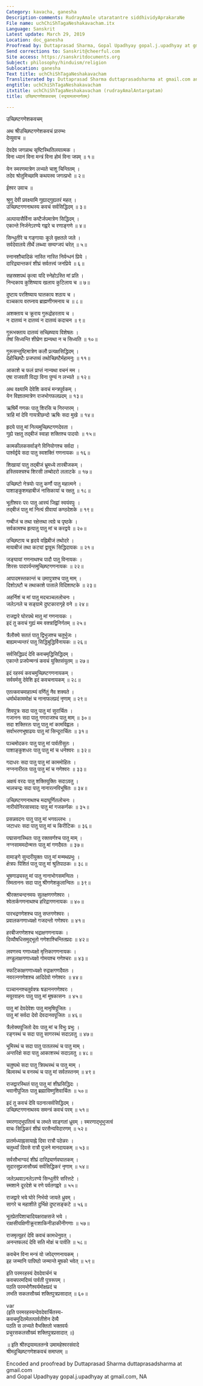 ```yaml
---
Category: kavacha, ganesha
Description-comments: RudrayAmale utaratantre siddhividyAprakaraNe
File name: uchChiShTagaNeshakavacham.itx
Language: Sanskrit
Latest update: March 29, 2019
Location: doc_ganesha
Proofread by: Duttaprasad Sharma, Gopal Upadhyay gopal.j.upadhyay at gmail.com
Send corrections to: Sanskrit@cheerful.com
Site access: https://sanskritdocuments.org
Subject: philosophy/hinduism/religion
Sublocation: ganesha
Text title: uchChiShTagaNeshakavacham
Transliterated by: Duttaprasad Sharma duttaprasadsharma at gmail.com and Gopal Upadhyay
engtitle: uchChiShTagaNeshakavacham
itxtitle: uchChiShTagaNeshakavacham (rudrayAmalAntargatam)
title: उच्छिष्टगणेशकवचम् (रुद्रयामलान्तर्गतम्)

---
```

  
 उच्छिष्टगणेशकवचम्   
  
अथ श्रीउच्छिष्टगणेशकवचं प्रारम्भः  
देव्युवाच ॥  
  
देवदेव जगन्नाथ सृष्टिस्थितिलयात्मक ।  
विना ध्यानं विना मन्त्रं  विना होमं विना जपम् ॥ १॥  
  
येन स्मरणमात्रेण लभ्यते चाशु चिन्तितम् ।  
तदेव श्रोतुमिच्छामि कथयस्व जगत्प्रभो ॥ २॥  
  
ईश्वर उवाच ॥  
  
श्रुणु देवी प्रवक्ष्यामि गुह्याद्गुह्यतरं महत् ।  
उच्छिष्टगणनाथस्य कवचं सर्वसिद्धिदम् ॥ ३॥  
  
अल्पायासैर्विना कष्टैर्जपमात्रेण सिद्धिदम् ।  
एकान्ते निर्जनेऽरण्ये गह्वरे च रणाङ्गणे ॥  ४॥  
  
सिन्धुतीरे च गङ्गायाः कूले वृक्षतले जले ।  
सर्वदेवालये तीर्थे लब्ध्वा सम्यग्जपं चरेत् ॥ ५॥  
  
स्नानशौचादिकं नास्ति नास्ति निर्वन्धनं प्रिये ।  
दारिद्र्यान्तकरं शीघ्रं सर्वतत्त्वं जनप्रिये ॥ ६॥  
  
सहस्रशपथं कृत्वा यदि स्नेहोऽस्ति मां प्रति ।  
निन्दकाय कुशिष्याय खलाय कुटिलाय च ॥ ७॥  
  
दुष्टाय परशिष्याय घातकाय शठाय च ।  
वञ्चकाय वरघ्नाय ब्राह्मणीगमनाय च ॥ ८॥  
  
अशक्ताय च क्रूराय गुरूद्रोहरताय च ।  
न दातव्यं न दातव्यं न दातव्यं कदाचन ॥ ९॥  
  
गुरूभक्ताय दातव्यं सच्छिष्याय विशेषतः ।  
तेषां सिध्यन्ति शीघ्रेण ह्यन्यथा न च सिध्यति ॥ १०॥  
  
गुरूसन्तुष्टिमात्रेण कलौ प्रत्यक्षसिद्धिदम् ।  
देहोच्छिष्टैः प्रजप्तव्यं तथोच्छिष्टैर्महामनुः ॥ ११॥  
  
आकाशे च फलं प्राप्तं नान्यथा वचनं मम ।  
एषा राजवती विद्या विना पुण्यं न लभ्यते ॥ १२॥  
  
अथ वक्ष्यामि देवेशि कवचं मन्त्रपूर्वकम् ।  
येन विज्ञातमात्रेण राजभोगफलप्रदम् ॥ १३॥  
  
ऋषिर्मे गणकः पातु शिरसि च निरन्तरम् ।  
त्राहि मां देवि गायत्रीछन्दो ऋषिः सदा मुखे ॥ १४॥  
  
हृदये पातु मां नित्यमुच्छिष्टगणदेवता ।  
गुह्ये रक्षतु तद्बीजं स्वाहा शक्तिश्च पादयोः ॥ १५॥  
  
कामकीलकसर्वाङ्गे विनियोगश्च सर्वदा ।  
पार्श्वर्द्वये सदा पातु स्वशक्तिं गणनायकः ॥ १६॥  
  
शिखायां पातु तद्बीजं भ्रूमध्ये तारबीजकम् ।  
हस्तिवक्त्रश्च शिरसी लम्बोदरो ललाटके ॥ १७॥  
  
उच्छिष्टो नेत्रयोः पातु कर्णौ पातु महात्मने ।  
पाशाङ्कुशमहाबीजं नासिकायां च रक्षतु ॥ १८॥  
  
भूतीश्वरः परः पातु आस्यं जिह्वां स्वयंवपुः ।  
तद्बीजं पातु मां नित्यं ग्रीवायां कण्ठदेशके ॥ १९॥  
  
गम्बीजं च तथा रक्षेत्तथा त्वग्रे च पृष्ठके ।  
सर्वकामश्च हृत्पातु पातु मां च करद्वये ॥ २०॥  
  
उच्छिष्टाय च हृदये वह्निबीजं तथोदरे ।  
मायाबीजं तथा कट्यां द्वावूरू सिद्धिदायकः ॥ २१॥  
  
जङ्घायां गणनाथश्च पादौ पातु विनायकः ।  
शिरसः पादपर्यन्तमुच्छिष्टगणनायकः ॥ २२॥  
  
आपादमस्तकान्तं च उमापुत्रश्च पातु माम् ।  
दिशोऽष्टौ च तथाकाशे पाताले विदिशाष्टके ॥ २३॥  
  
अहर्निशं च मां पातु मदचञ्चललोचनः ।  
जलेऽनले च सङ्ग्रामे दुष्टकारागृहे वने ॥ २४॥  
  
राजद्वारे घोरपथे मातु मां गणनायकः ।  
इदं तु कवचं गुह्यं मम वक्त्राद्विनिर्गतम्  ॥ २५॥  
  
त्रैलौक्ये सततं पातु द्विभुजश्च चतुर्भुजः ।  
बाह्यमभ्यन्तरं पातु सिद्धिबुद्धिर्विनायकः ॥ २६॥  
  
सर्वसिद्धिप्रदं देवि कवचमृद्धिसिद्धिदम् ।  
एकान्ते प्रजपेन्मन्त्रं कवचं युक्तिसंयुतम् ॥ २७॥  
  
इदं रहस्यं कवचमुच्छिष्टगणनायकम् ।  
सर्ववर्मसु देवेशि इदं कवचनायकम् ॥ २८॥  
  
एतत्कवचमाहात्म्यं वर्णितुं नैव शक्यते ।  
धर्मार्थकाममोक्षं च नानाफलप्रदं नृणाम् ॥ २९॥  
  
शिवपुत्रः सदा पातु पातु मां सुरार्चितः ।  
गजाननः सदा पातु गणराजश्च पातु माम् ॥ ३०॥  
सदा शक्तिरतः पातु पातु मां कामविह्वलः ।  
सर्वाभरणभूषाढयः पातु मां सिन्दूरार्चितः ॥ ३१॥  
  
पञ्चमोदकरः पातु पातु मां पार्वतीसुतः ।  
पाशाङ्कुशधरः पातु पातु मां च धनेश्वरः ॥ ३२॥  
  
गदाधरः सदा पातु पातु मां काममोहितः ।  
नग्ननारीरतः पातु पातु मां च गणेश्वरः ॥ ३३॥  
  
अक्षयं वरदः पातु शक्तियुक्तिः सदाऽवतु ।  
भालचन्द्रः सदा पातु नानारत्नविभूषितः ॥ ३४॥  
  
उच्छिष्टगणनाथश्च मदाघूर्णितलोचनः ।  
नारीयोनिरसास्वादः पातु मां गजकर्णकः ॥ ३५॥  
  
प्रसन्नवदनः पातु पातु मां भगवल्लभः ।  
जटाधरः सदा पातु पातु मां च किरीटिकः ॥ ३६॥  
  
पद्मासनास्थितः पातु रक्तवर्णश्च पातु माम् ।  
नग्नसाममदोन्मत्तः पातु मां गणदैवतः ॥ ३७॥  
  
वामाङ्गे सुन्दरीयुक्तः पातु मां मन्मथप्रभुः ।  
क्षेत्रपः पिशितं पातु पातु मां श्रुतिपाठकः ॥ ३८॥  
  
भूषणाढ्यस्तु मां पातु नानाभोगसमन्वितः ।  
स्मिताननः सदा पातु श्रीगणेशकुलान्वितः ॥ ३९॥  
  
श्रीरक्तचन्दनमयः सुलक्षणगणेश्वरः ।  
श्वेतार्कगणनाथश्च हरिद्रागणनायकः ॥ ४०॥  
  
पारभद्रगणेशश्च पातु सप्तगणेश्वरः ।  
प्रवालकगणाध्यक्षो गजदन्तो गणेश्वरः ॥ ४१॥  
  
हरबीजगणेशश्च भद्राक्षगणनायकः ।  
दिव्यौषधिसमुद्भूतो गणेशाश्चिन्तितप्रदः ॥ ४२॥  
  
लवणस्य गणाध्यक्षो मृत्तिकागणनायकः ।  
तण्डुलाक्षगणाध्यक्षो गोमयश्च गणेश्चरः ॥ ४३॥  
  
स्फटिकाक्षगणाध्यक्षो रुद्राक्षगणदैवतः ।  
नवरत्नगणेशश्च आदिदेवो गणेश्वरः ॥ ४४॥  
  
पञ्चाननश्चतुर्वक्त्रः षडाननगणेश्वरः ।  
मयूरवाहनः पातु पातु मां मूषकासनः ॥ ४५॥  
  
पातु मां देवदेवेशः पातु मामृषिपूजितः ।  
पातु मां सर्वदा देवो देवदानवपूजितः ॥ ४६॥  
  
त्रैलोक्यपूजितो देवः पातु मां च विभुः प्रभुः ।  
रङ्गस्थं च सदा पातु सागरस्थं सदाऽवतु ॥ ४७॥  
  
भूमिस्थं च सदा पातु पातलस्थं च पातु माम् ।  
अन्तरिक्षे सदा पातु आकाशस्थं सदाऽवतु ॥ ४८॥  
  
चतुष्पथे सदा पातु त्रिपथस्थं च पातु माम् ।  
बिल्वस्थं च वनस्थं च पातु मां सर्वतस्तनम् ॥ ४९॥  
  
राजद्वारस्थितं पातु पातु मां शीघ्रसिद्धिदः ।  
भवानीपूजितः पातु ब्रह्माविष्णुशिवार्चितः ॥ ५०॥  
  
इदं तु कवचं देवि पठनात्सर्वसिद्धिदम् ।  
उच्छिष्टगणनाथस्य समन्त्रं कवचं परम् ॥ ५१॥  
  
स्मरणाद्भूपतित्वं च लभते साङ्गतां ध्रूवम् । स्मरणाद्भूभुजत्वं  
वाचः सिद्धिकरं शीघ्रं परसैन्यविदारणम् ॥ ५२॥  
  
प्रातर्मध्याह्नसायाह्ने दिवा रात्रौ पठेन्नरः ।  
चतुर्थ्यां दिवसे रात्रौ पूजने मानदायकम् ॥ ५३॥  
  
सर्वसौभाग्यदं शीघ्रं दारिद्र्यार्णवघातकम् ।  
सुदारसुप्रजासौख्यं सर्वसिद्धिकरं नृणाम् ॥ ५४॥  
  
जलेऽथवाऽनलेऽरण्ये सिन्धुतीरे सरित्तटे ।  
स्मशाने दूरदेशे च रणे पर्वतगह्वरे ॥ ५५॥  
  
राजद्वारे भये घोरे निर्भयो जायते ध्रुवम् ।  
सागरे च महाशीते दुर्भिक्षे दुष्टसङ्कटे ॥ ५६॥  
  
भूतप्रेतपिशाचादियक्षराक्षसजे भये ।  
राक्षसीयक्षिणीक्रूराशाकिनीडाकीनीगणाः ॥ ५७॥  
  
राजमृत्युहरं देवि कवचं कामधेनुवत् ।  
अनन्तफलदं देवि सति मोक्षं च पार्वति ॥ ५८॥  
  
कवचेन विना मन्त्रं यो जपेद्गणनायकम् ।  
इह जन्मानि पापिष्ठो जन्मान्ते मूषको भवेत् ॥ ५९॥  
  
इति परमरहस्यं देवदेवार्चनं च  
     कवचपरमदिव्यं पार्वती पुत्ररूपम् ।  
पठति  परमभोगैश्वर्यमोक्षप्रदं च  
     लभति सकलसौख्यं शक्तिपुत्रप्रसादात् ॥ ६०॥  
  
   var   
(इति परमरहस्यन्देवदेवार्चितस्य-  
     कवचमुदितमेतत्पार्वतीशेन देव्यै  
पठति स लभ्यते वैभक्तितो भक्तवर्यः  
     प्रचुरसकलसौख्यं शक्तिपुत्रप्रसादात् ॥)  
  
॥ इति श्रीरुद्रयामलतन्त्रे उमामहेश्वरसंवादे  
श्रीमदुच्छिष्टगणेशकवचं समाप्तम् ॥  
  
  
Encoded and proofread by Duttaprasad Sharma duttaprasadsharma at gmail.com  
and Gopal Upadhyay gopal.j.upadhyay at gmail.com, NA  
  
